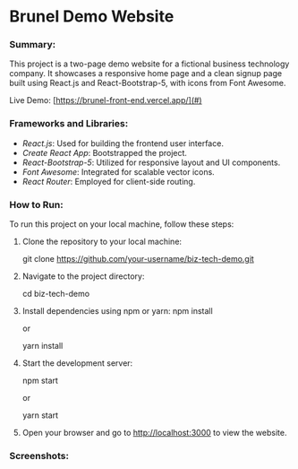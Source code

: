 # Brunel Demo Website

### Summary:
This project is a two-page demo website for a fictional business technology company. It showcases a responsive home page and a clean signup page built using React.js and React-Bootstrap-5, with icons from Font Awesome. 

Live Demo: [https://brunel-front-end.vercel.app/](#)

### Frameworks and Libraries:
- *React.js*: Used for building the frontend user interface.
- *Create React App*: Bootstrapped the project.
- *React-Bootstrap-5*: Utilized for responsive layout and UI components.
- *Font Awesome*: Integrated for scalable vector icons.
- *React Router*: Employed for client-side routing.

### How to Run:
To run this project on your local machine, follow these steps:

1. Clone the repository to your local machine:
    
    git clone https://github.com/your-username/biz-tech-demo.git
    

2. Navigate to the project directory:
    
    cd biz-tech-demo
    

3. Install dependencies using npm or yarn:
 npm install
    
    or
    
    yarn install
    

4. Start the development server:
    
    npm start
    
    or
    
    yarn start
    

5. Open your browser and go to [http://localhost:3000](http://localhost:3000) to view the website.

### Screenshots:
